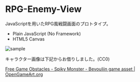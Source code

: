 # RPG-Enemy-View

JavaScriptを用いたRPG風戦闘画面のプロトタイプ。

* Plain JavaScript (No Framework)
* HTML5 Canvas

![sample](https://github.com/kznrluk/rpg-enemy-view/blob/document/output.gif)


キャラクター画像は下記からお借りしました。(CC0)

[Free Game Obstacles - Spiky Monster - Bevouliin game asset | OpenGameArt.org](https://opengameart.org/content/free-game-obstacles-spiky-monster-bevouliin-game-asset)

